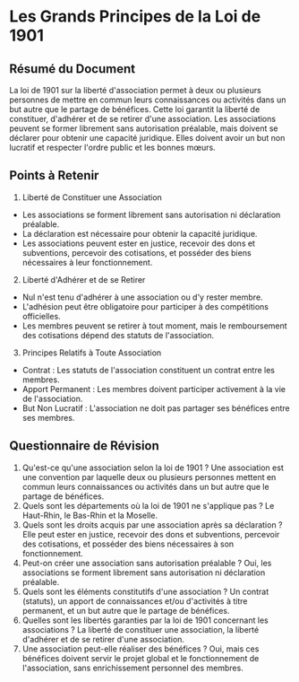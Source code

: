 #   Les Grands Principes de la Loi de 1901
## Résumé du Document
La loi de 1901 sur la liberté d'association permet à deux ou plusieurs personnes de mettre en commun leurs connaissances ou activités dans un but autre que le partage de bénéfices. Cette loi garantit la liberté de constituer, d'adhérer et de se retirer d'une association. Les associations peuvent se former librement sans autorisation préalable, mais doivent se déclarer pour obtenir une capacité juridique. Elles doivent avoir un but non lucratif et respecter l'ordre public et les bonnes mœurs.

## Points à Retenir
1. Liberté de Constituer une Association
  - Les associations se forment librement sans autorisation ni déclaration préalable.
  - La déclaration est nécessaire pour obtenir la capacité juridique.
  - Les associations peuvent ester en justice, recevoir des dons et subventions, percevoir des cotisations, et posséder des biens nécessaires à leur fonctionnement.
2. Liberté d'Adhérer et de se Retirer
  - Nul n'est tenu d'adhérer à une association ou d'y rester membre.
  - L'adhésion peut être obligatoire pour participer à des compétitions officielles.
  - Les membres peuvent se retirer à tout moment, mais le remboursement des cotisations dépend des statuts de l'association.
3. Principes Relatifs à Toute Association
  - Contrat : Les statuts de l'association constituent un contrat entre les membres.
  - Apport Permanent : Les membres doivent participer activement à la vie de l'association.
  - But Non Lucratif : L'association ne doit pas partager ses bénéfices entre ses membres.
## Questionnaire de Révision
1. Qu'est-ce qu'une association selon la loi de 1901 ?
Une association est une convention par laquelle deux ou plusieurs personnes mettent en commun leurs connaissances ou activités dans un but autre que le partage de bénéfices.
2. Quels sont les départements où la loi de 1901 ne s'applique pas ?
Le Haut-Rhin, le Bas-Rhin et la Moselle.
3. Quels sont les droits acquis par une association après sa déclaration ?
Elle peut ester en justice, recevoir des dons et subventions, percevoir des cotisations, et posséder des biens nécessaires à son fonctionnement.
4. Peut-on créer une association sans autorisation préalable ?
Oui, les associations se forment librement sans autorisation ni déclaration préalable.
5. Quels sont les éléments constitutifs d'une association ?
Un contrat (statuts), un apport de connaissances et/ou d'activités à titre permanent, et un but autre que le partage de bénéfices.
6. Quelles sont les libertés garanties par la loi de 1901 concernant les associations ?
La liberté de constituer une association, la liberté d'adhérer et de se retirer d'une association.
7. Une association peut-elle réaliser des bénéfices ?
Oui, mais ces bénéfices doivent servir le projet global et le fonctionnement de l'association, sans enrichissement personnel des membres.
